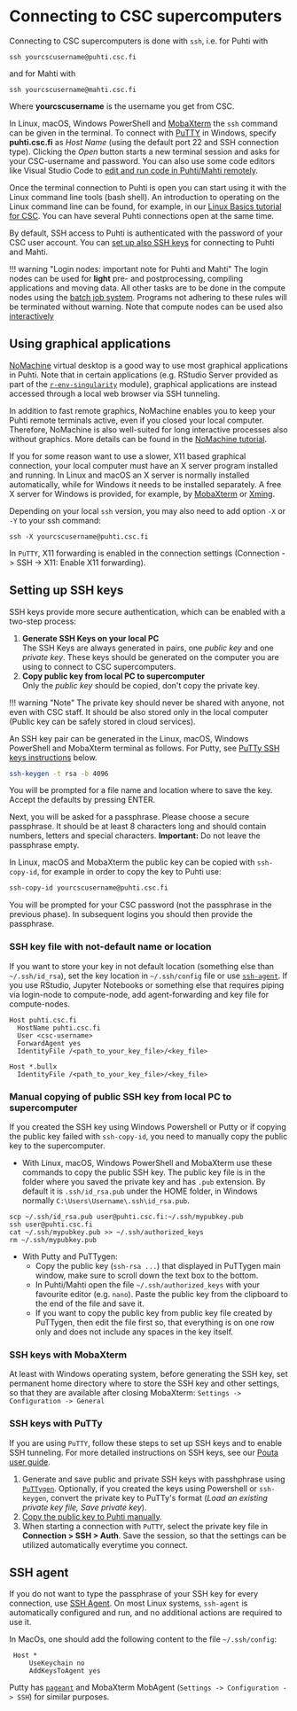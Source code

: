 # Connecting to CSC supercomputers

Connecting to CSC supercomputers is done with `ssh`, i.e. for Puhti with

```
ssh yourcscusername@puhti.csc.fi
```

and for Mahti with

```
ssh yourcscusername@mahti.csc.fi
```
Where **yourcscusername** is the username you get from CSC.

In Linux, macOS, Windows PowerShell and [MobaXterm](https://mobaxterm.mobatek.net/) the `ssh` command can be given in the terminal. To connect with [PuTTY](https://putty.org/) in Windows, specify **puhti.csc.fi** as _Host Name_ (using the default port 22 and SSH connection type). Clicking the _Open_ button starts a new terminal session and asks for your CSC-username and password. You can also use some code editors like Visual Studio Code to [edit and run code in Puhti/Mahti remotely](../support/tutorials/remote-dev.md).

Once the terminal connection to Puhti is open you can start using it with the Linux command line tools (bash shell). An introduction to operating on the Linux command line can be found, for example, in our [Linux Basics tutorial for CSC](../support/tutorials/env-guide/overview.md). You can have several Puhti connections open at the same time.

By default, SSH access to Puhti is authenticated with the password of your CSC user account. You can [set up also SSH keys](#setting-up-ssh-keys) for connecting to Puhti and Mahti. 

!!! warning "Login nodes: important note for Puhti and Mahti"
    The login nodes can be used for **light** pre- and postprocessing, compiling
    applications and moving data. All other tasks are to be done in the 
	compute nodes using the [batch job system](running/getting-started.md). 
	Programs not adhering to these rules will be terminated without warning. 
	Note that compute nodes can be used also [interactively](running/interactive-usage.md)



## Using graphical applications

[NoMachine](../apps/nomachine.md) virtual desktop is a good way to use most graphical applications in Puhti. Note that in certain applications (e.g. RStudio Server provided as part of the [`r-env-singularity`](../apps/r-env-singularity.md) module), graphical applications are instead accessed through a local web browser via SSH tunneling.

In addition to fast remote graphics, NoMachine enables you to keep your Puhti remote terminals active, even if you closed your local computer. Therefore, NoMachine is also well-suited for long interactive processes also without graphics. More details can be found in the [NoMachine tutorial](../support/tutorials/nomachine-usage.md).

If you for some reason want to use a slower, X11 based graphical connection, your local computer must have an X server program installed and running. In Linux and macOS an X server is normally installed automatically, while for Windows it needs to be installed separately. A free X server for Windows is provided, for example, by [MobaXterm](https://mobaxterm.mobatek.net/) or [Xming](http://www.straightrunning.com/XmingNotes/).

Depending on your local `ssh` version, you may also need to add option `-X` or `-Y` to your ssh command:

```
ssh -X yourcscusername@puhti.csc.fi
```

In `PuTTY`, X11 forwarding is enabled in the connection settings (Connection -> SSH -> X11: Enable X11 forwarding).

## Setting up SSH keys

SSH keys provide more secure authentication, which can be enabled with a two-step process:

1. **Generate SSH Keys on your local PC**<br> 
   The SSH Keys are always generated in pairs, one *public key* and
   one *private key*. These keys should be generated on the computer
   you are using to connect to CSC supercomputers.    
2. **Copy public key from local PC to supercomputer**<br>
	Only the *public key* should be copied, don't copy the private key. 

!!! warning "Note"
    The private key should never be shared with anyone, not even with
    CSC staff. It should be also stored only in the local computer (Public key
    can be safely stored in cloud services).

An SSH key pair can be generated in the Linux, macOS, Windows PowerShell and MobaXterm terminal as follows. For Putty, see [PuTTy SSH keys instructions](#ssh-keys-with-putty) below.

```bash
ssh-keygen -t rsa -b 4096
```

You will be prompted for a file name and location where to save the
key. Accept the defaults by pressing ENTER.

Next, you will be asked for a passphrase. Please choose a secure
passphrase. It should be at least 8 characters long and should contain
numbers, letters and special characters. **Important:** Do not leave
the passphrase empty.

In Linux, macOS and MobaXterm the public key can be copied with
`ssh-copy-id`, for example in order to copy the key to Puhti use:

```bash
ssh-copy-id yourcscusername@puhti.csc.fi
```

You will be prompted for your CSC password (not the passphrase in the
previous phase). In subsequent logins you should then provide
the passphrase.  

### SSH key file with not-default name or location
If you want to store your key in not default location (something else than `~/.ssh/id_rsa`), set the key location in `~/.ssh/config` file or use [`ssh-agent`](#ssh-agent). If you use RStudio, Jupyter Notebooks or something else that requires piping via login-node to compute-node, add agent-forwarding and key file for compute-nodes.

```
Host puhti.csc.fi
  HostName puhti.csc.fi
  User <csc-username>
  ForwardAgent yes
  IdentityFile /<path_to_your_key_file>/<key_file>

Host *.bullx
  IdentityFile /<path_to_your_key_file>/<key_file>
```

### Manual copying of public SSH key from local PC to supercomputer 
If you created the SSH key using Windows Powershell or Putty or if copying the public key failed with `ssh-copy-id`, you need to manually copy the public key to the supercomputer.

* With Linux, macOS, Windows PowerShell and MobaXterm use these commands to copy the public SSH key. The public key file is in the folder where you saved the private key and has `.pub` extension. By default it is `.ssh/id_rsa.pub` under the HOME folder, in Windows normally `C:\Users\Username\.ssh\id_rsa.pub`.
```
scp ~/.ssh/id_rsa.pub user@puhti.csc.fi:~/.ssh/mypubkey.pub
ssh user@puhti.csc.fi 
cat ~/.ssh/mypubkey.pub >> ~/.ssh/authorized_keys
rm ~/.ssh/mypubkey.pub
```

* With Putty and PuTTygen: 
    * Copy the public key (`ssh-rsa ...`) that displayed in PuTTygen main window, make sure to scroll down the text box to the bottom. 
    * In Puhti/Mahti open the file `~/.ssh/authorized_keys` with your favourite editor (e.g. `nano`). Paste the public key from the clipboard to the end of the file and save it.
    * If you want to copy the public key from public key file created by PuTTygen, then edit the file first so, that everything is on one row only and does not include any spaces in the key itself.

### SSH keys with MobaXterm
At least with Windows operating system, before generating the SSH key, set permanent home directory where to store the SSH key and other settings, so that they are available after closing MobaXterm: `Settings -> Configuration -> General`

### SSH keys with PuTTy
If you are using `PuTTY`, follow these steps to set up SSH keys and to enable SSH tunneling. For more detailed instructions on SSH keys, see our [Pouta user guide](../../cloud/pouta/launch-vm-from-web-gui/#setting-up-ssh-keys). 

1. Generate and save public and private SSH keys with passhphrase using [`PuTTygen`](https://www.puttygen.com/#How_to_use_PuTTYgen). Optionally, if you created the keys using Powershell or `ssh-keygen`, convert the private key to PuTTy's format (*Load an existing private key file, Save private key*). 
2. [Copy the public key to Puhti manually](#manual-copying-of-public-ssh-key-from-local-pc-to-supercomputer). 
3. When starting a connection with `PuTTY`, select the private key file in **Connection > SSH > Auth**. Save the session, so that the settings can be utilized automatically everytime you connect.

## SSH agent
If you do not want to type the passphrase of your SSH key for every connection, use [SSH Agent](https://www.ssh.com/academy/ssh/agent). On most Linux systems, 
`ssh-agent` is automatically configured and run, and no additional actions are required to use it. 

In MacOs, one should add the following content to the file `~/.ssh/config`:
```
 Host *
     UseKeychain no
     AddKeysToAgent yes
```

Putty has [`pageant`](https://the.earth.li/~sgtatham/putty/0.74/htmldoc/Chapter9.html#pageant) and MobaXterm MobAgent (`Settings -> Configuration -> SSH`) for similar purposes.
